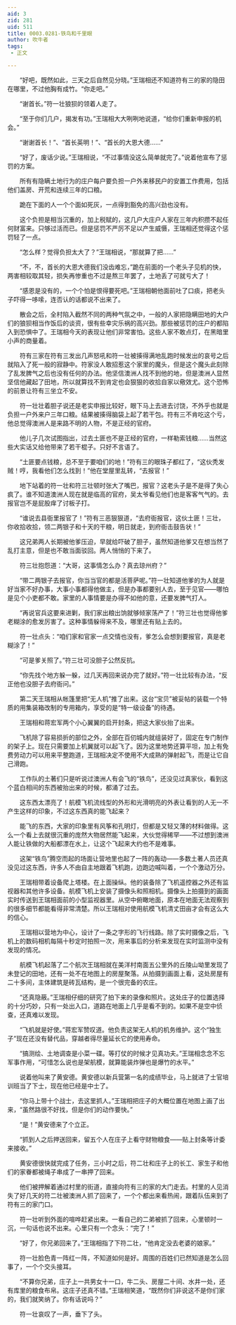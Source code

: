 ```yaml
---
aid: 3
zid: 281
uid: 511
title: 0003.0281-铁鸟和千里眼
author: 吹牛者
tags: 
 - 正文

---
```




　　“好吧，既然如此，三天之后自然见分晓。”王瑞相还不知道符有三的家的隐田在哪里，不过他胸有成竹。“你走吧。”

　　“谢首长。”符一壮狼狈的领着人走了。

　　“至于你们几户，揭发有功。”王瑞相大大咧咧地说道，“给你们重新申报的机会。”

　　“谢谢首长！”、“首长英明！”、“首长的大恩大德……”

　　“好了，废话少说。”王瑞相说，“不过事情没这么简单就完了。”说着他宣布了惩罚的方案。

　　所有有隐瞒土地行为的庄户每户要负担一户外来移民户的安置工作费用，包括他们盖房、开荒和连续三年的口粮。

　　跪在下面的人一个个面如死灰，一点得到豁免的高兴劲也没有。

　　这个负担是相当沉重的，加上税赋的，这几户大庄户人家在三年内积攒不起任何财富来。只够过活而已。但是惩罚不严厉不足以产生威慑，王瑞相还觉得这个惩罚轻了一点。

　　“怎么样？觉得负担太大了？”王瑞相说，“那就算了把……”

　　“不，不，首长的大恩大德我们没齿难忘，”跪在前面的一个老头子见机的快，两害相较取其轻，损失再惨重也不过是熬三年罢了，土地丢了可就亏大了！

　　“感恩是没有的，一个个怕是恨得要死吧。”王瑞相朝他面前吐了口痰，把老头子吓得一哆嗦，连否认的话都说不出来了。

　　散会之后，全村陷入截然不同的两种气氛之中，一般的人家把隐瞒田地的大户们的狼狈相当作饭后的谈资，很有些幸灾乐祸的高兴劲。那些被惩罚的庄户的都陷入到恐惧中了。王瑞相今天的表现让他们非常害怕。这些人家不敢点灯，在黑暗里小声的商量着。

　　符有三家在符有三发出几声怒吼和符一壮被揍得满地乱跑时候发出的哀号之后就陷入了死一般的寂静中。符家没人敢招惹这个家里的魔头，但是这个魔头此刻除了乱发脾气之后也没有任何的办法。他坚信澳洲人找不到他的地，但是澳洲人显然坚信他藏起了田地，所以就算找不到肯定也会狠狠的收拾自家以儆效尤。这个恐怖的前景让符有三坐立不安。

　　符一壮壮着胆子说还是老实申报比较好，眼下马上去进去讨饶，不外乎也就是负担一户外来户三年口粮。结果被揍得脑袋上起了若干包。符有三不肯吃这个亏，他总觉得澳洲人是来路不明的人物，不是正经的官府。

　　他儿子几次试图指出，过去土匪也不是正经的官府，一样勒索钱粮……当然这些大实话又给他带来了若干棍子。只好不言语了。

　　“土匪要点钱粮，总不至于要咱们的地！”符有三的眼珠子都红了，“这伙秃发贼！哼，我看他们怎么找到！”他在堂屋里乱转，“去报官！”

　　地下站着的符一壮和符三壮顿时张大了嘴巴，报官？这老头子是不是得了失心疯了。谁不知道澳洲人现在就是临高的官府，吴太爷看见他们也是客客气气的。去报官岂不是屁股痒了讨板子打。

　　“谁说去县衙里报官了！”符有三恶狠狠道，“去府衙报官，这伙土匪！三壮，你收拾收拾，领二两银子和十天的干粮，明日就走，到府衙击鼓告状！”

　　这兄弟两人长期被他爹压迫，早就给吓破了胆子，虽然知道他爹又在想当然了乱打主意，但是也不敢当面驳回。两人悄悄的下来了。

　　符三壮抱怨道：“大哥，这事情怎么办？真去琼州府？”

　　“带二两银子去报官，你当当官的都是活菩萨呢。”符一壮知道他爹的为人就是好当家不好办事，大事小事都得他做主，但是办事都要别人去，至于见官——哪怕是见个小吏都不敢。家里的人事情要是办得不如他的意，还要发脾气打人。

　　“再说官兵这要来进剿，我们家出粮出饷就够倾家荡产了！”符三壮也觉得他爹老糊涂的愈发厉害了。这种事情躲得来不及，哪里还有贴上去的。

　　符一壮点头：“咱们家和官家一点交情也没有，爹怎么会想到要报官，真是老糊涂了！”

　　“可是爹关照了。”符三壮可没胆子公然反抗。

　　“你先找个地方躲一躲，过几天再回来说办完了就好。”符一壮比较有办法，“反正他也没胆子去府衙问。”

　　第二天王瑞相从帐篷里把“无人机”推了出来。这台“宝贝”被妥帖的装载一个特质的用集装箱改制的专用箱内，享受的是“特一级设备”的待遇。

　　王瑞相和蒋宏军两个小心翼翼的启开封条，把这大家伙抬了出来。

　　飞机除了容易损折的部位之外，全部在百仞城内就组装好了，固定在专门制作的架子上。现在只需要加上机翼就可以起飞了。因为这里地势还算平坦，加上有免费劳动力可以用来平整跑道，王瑞相决定不使用不大成熟的弹射起飞，而是让它自己滑跑。

　　工作队的土著们只是听说过澳洲人有会飞的“铁鸟”，还没见过真家伙，看到这个蓝白相间的东西被抬出来的时候，都涌了过去。

　　这东西太漂亮了！航模飞机流线型的外形和光滑明亮的外表让看到的人无一不产生这样的印象，不过这东西真的能飞起来？

　　能飞的东西，大家的印象里有风筝和孔明灯，但都是又轻又薄的材料做得。这么一个看上去就很沉重的庞然大物居然能飞起来，大伙觉得稀罕——不过想到澳洲人能让铁做的大船都漂在水上，让这个飞起来大约也不是难事。

　　这架“铁鸟”腾空而起的场面让营地里也起了一阵的轰动——多数土著人员还真没见过这东西，许多人不由自主地跟着飞机跑，边跑边喊叫着，一个个激动万分。

　　王瑞相带着设备爬上塔楼。在上面操纵。他的装备除了飞机遥控器之外还有监视器和其他许多设备。航模飞机上安装了摄像头和照相机。摄像头上拍摄到的画面实时传送到王瑞相面前的小型监视器里。从空中俯瞰地面，原本在地面无法观察到的很多细节都能看得非常清楚。所以王瑞相对使用航模飞机清丈田亩才会有这么大的信心。

　　王瑞相以营地为中心，设计了一条之字形的飞行线路。除了实时摄像之后，飞机上的数码相机每隔十秒定时拍照一次，用来事后的分析来发现在实时监测中没有发现的情况。

　　航模飞机起落了二个航次王瑞相就在美洋村南面五公里外的丘陵山坳里发现了未登记的田地，还有一处不在地图上的房屋聚落。从拍摄到画面上看，这处房屋有二十多间，主体建筑是砖瓦结构，是一个很完备的农庄。

　　“还真隐蔽。”王瑞相仔细的研究了拍下来的录像和照片。这处庄子的位置选择的十分巧妙，只有一处出入口，道路在地面上几乎是看不到的。如果不是空中侦查，还真难以发现。

　　“飞机就是好使。”蒋宏军赞叹道。他负责这架无人机的机务维护。这个“独生子”现在还没有替代品，穿越者得尽量延长它的使用寿命。

　　“搞测绘、土地调查是小菜一碟。等打仗的时候才见真功夫。”王瑞相念念不忘军事作用，“可惜怎么说也是架航模，就算能装炸弹也是爆竹的水平。”

　　说着他叫来了黄安德。黄安德以新兵营第一名的成绩毕业，马上就进了士官培训班当了下士，现在他已经是中士了。

　　“你马上带十个战士，去这里抓人。”王瑞相把庄子的大概位置在地图上画了出来，“虽然路很不好找，但是你们的动作要快。”

　　“是！”黄安德来了个立正。

　　“抓到人之后押送回来，留五个人在庄子上看守财物粮食——贴上封条等计委来接收。”

　　黄安德很快就完成了任务，三小时之后，符二壮和庄子上的长工、家生子和他们的家眷都被绳子串成了一串押了回来。

　　他们被押解着通过村里的街道，直接向符有三的家的大门走去。村里的人见消失了好几天的符二壮被澳洲人抓了回来了，一个个都出来看热闹，跟着队伍来到了符有三的家门口。

　　符一壮听到外面的喧哗赶紧出来。一看自己的二弟被抓了回来，心里顿时一沉，一句话也说不出来。心里只有一个念头：“完了！”

　　“好了，你兄弟回来了。”王瑞相指了下符二壮，“他肯定没去老婆的娘家。”

　　符一壮脸色青一阵红一阵，不知道如何是好。周围的百姓们已然知道是怎么回事了，一个个交头接耳。

　　“不算你兄弟，庄子上一共男女十一口，牛二头、房屋二十间、水井一处，还有库里的粮食布帛。这庄子还真不错。”王瑞相笑道，“既然你们非说这不是你们家的，我们就笑纳了。你有话说吗？”

　　符一壮哀叹了一声，垂下了头。


